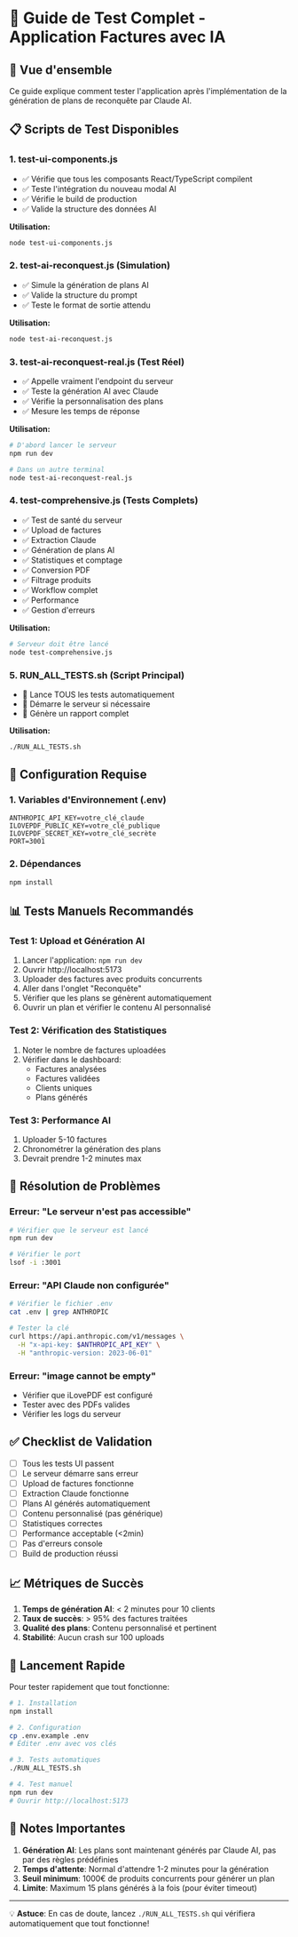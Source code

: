 # 🧪 Guide de Test Complet - Application Factures avec IA

## 🎯 Vue d'ensemble

Ce guide explique comment tester l'application après l'implémentation de la génération de plans de reconquête par Claude AI.

## 📋 Scripts de Test Disponibles

### 1. **test-ui-components.js**
- ✅ Vérifie que tous les composants React/TypeScript compilent
- ✅ Teste l'intégration du nouveau modal AI
- ✅ Vérifie le build de production
- ✅ Valide la structure des données AI

**Utilisation:**
```bash
node test-ui-components.js
```

### 2. **test-ai-reconquest.js** (Simulation)
- ✅ Simule la génération de plans AI
- ✅ Valide la structure du prompt
- ✅ Teste le format de sortie attendu

**Utilisation:**
```bash
node test-ai-reconquest.js
```

### 3. **test-ai-reconquest-real.js** (Test Réel)
- ✅ Appelle vraiment l'endpoint du serveur
- ✅ Teste la génération AI avec Claude
- ✅ Vérifie la personnalisation des plans
- ✅ Mesure les temps de réponse

**Utilisation:**
```bash
# D'abord lancer le serveur
npm run dev

# Dans un autre terminal
node test-ai-reconquest-real.js
```

### 4. **test-comprehensive.js** (Tests Complets)
- ✅ Test de santé du serveur
- ✅ Upload de factures
- ✅ Extraction Claude
- ✅ Génération de plans AI
- ✅ Statistiques et comptage
- ✅ Conversion PDF
- ✅ Filtrage produits
- ✅ Workflow complet
- ✅ Performance
- ✅ Gestion d'erreurs

**Utilisation:**
```bash
# Serveur doit être lancé
node test-comprehensive.js
```

### 5. **RUN_ALL_TESTS.sh** (Script Principal)
- 🚀 Lance TOUS les tests automatiquement
- 🚀 Démarre le serveur si nécessaire
- 🚀 Génère un rapport complet

**Utilisation:**
```bash
./RUN_ALL_TESTS.sh
```

## 🔧 Configuration Requise

### 1. Variables d'Environnement (.env)
```env
ANTHROPIC_API_KEY=votre_clé_claude
ILOVEPDF_PUBLIC_KEY=votre_clé_publique
ILOVEPDF_SECRET_KEY=votre_clé_secrète
PORT=3001
```

### 2. Dépendances
```bash
npm install
```

## 📊 Tests Manuels Recommandés

### Test 1: Upload et Génération AI
1. Lancer l'application: `npm run dev`
2. Ouvrir http://localhost:5173
3. Uploader des factures avec produits concurrents
4. Aller dans l'onglet "Reconquête"
5. Vérifier que les plans se génèrent automatiquement
6. Ouvrir un plan et vérifier le contenu AI personnalisé

### Test 2: Vérification des Statistiques
1. Noter le nombre de factures uploadées
2. Vérifier dans le dashboard:
   - Factures analysées
   - Factures validées
   - Clients uniques
   - Plans générés

### Test 3: Performance AI
1. Uploader 5-10 factures
2. Chronométrer la génération des plans
3. Devrait prendre 1-2 minutes max

## 🐛 Résolution de Problèmes

### Erreur: "Le serveur n'est pas accessible"
```bash
# Vérifier que le serveur est lancé
npm run dev

# Vérifier le port
lsof -i :3001
```

### Erreur: "API Claude non configurée"
```bash
# Vérifier le fichier .env
cat .env | grep ANTHROPIC

# Tester la clé
curl https://api.anthropic.com/v1/messages \
  -H "x-api-key: $ANTHROPIC_API_KEY" \
  -H "anthropic-version: 2023-06-01"
```

### Erreur: "image cannot be empty"
- Vérifier que iLovePDF est configuré
- Tester avec des PDFs valides
- Vérifier les logs du serveur

## ✅ Checklist de Validation

- [ ] Tous les tests UI passent
- [ ] Le serveur démarre sans erreur
- [ ] Upload de factures fonctionne
- [ ] Extraction Claude fonctionne
- [ ] Plans AI générés automatiquement
- [ ] Contenu personnalisé (pas générique)
- [ ] Statistiques correctes
- [ ] Performance acceptable (<2min)
- [ ] Pas d'erreurs console
- [ ] Build de production réussi

## 📈 Métriques de Succès

1. **Temps de génération AI**: < 2 minutes pour 10 clients
2. **Taux de succès**: > 95% des factures traitées
3. **Qualité des plans**: Contenu personnalisé et pertinent
4. **Stabilité**: Aucun crash sur 100 uploads

## 🚀 Lancement Rapide

Pour tester rapidement que tout fonctionne:

```bash
# 1. Installation
npm install

# 2. Configuration
cp .env.example .env
# Éditer .env avec vos clés

# 3. Tests automatiques
./RUN_ALL_TESTS.sh

# 4. Test manuel
npm run dev
# Ouvrir http://localhost:5173
```

## 📝 Notes Importantes

1. **Génération AI**: Les plans sont maintenant générés par Claude AI, pas par des règles prédéfinies
2. **Temps d'attente**: Normal d'attendre 1-2 minutes pour la génération
3. **Seuil minimum**: 1000€ de produits concurrents pour générer un plan
4. **Limite**: Maximum 15 plans générés à la fois (pour éviter timeout)

---

💡 **Astuce**: En cas de doute, lancez `./RUN_ALL_TESTS.sh` qui vérifiera automatiquement que tout fonctionne!